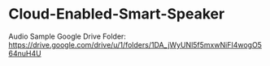 # Cloud-Enabled-Smart-Speaker


Audio Sample Google Drive Folder: https://drive.google.com/drive/u/1/folders/1DA_jWyUNl5f5mxwNiFI4wogO564nuH4U
